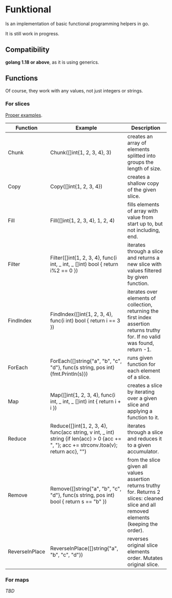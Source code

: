 # Funktional

Is an implementation of basic functional programming helpers in go.

It is still work in progress.

## Compatibility

**golang 1.18 or above**, as it is using generics.

## Functions

Of course, they work with any values, not just integers or strings.

### For slices

[Proper examples](./slices/slices_example_test.go).

| Function       | Example                                                                                                                                  | Description                                                                                                                                 |
|----------------|------------------------------------------------------------------------------------------------------------------------------------------|---------------------------------------------------------------------------------------------------------------------------------------------|
| Chunk          | Chunk([]int{1, 2, 3, 4}, 3)                                                                                                              | creates an array of elements splitted into groups the length of size.                                                                       |
| Copy           | Copy([]int{1, 2, 3, 4})                                                                                                                  | creates a shallow copy of the given slice.                                                                                                  |
| Fill           | Fill([]int{1, 2, 3, 4}, 1, 2, 4)                                                                                                         | fills elements of array with value from start up to, but not including, end.                                                                |
| Filter         | Filter([]int{1, 2, 3, 4}, func(i int, _ int, _ []int) bool { return i%2 == 0 })                                                          | iterates through a slice and returns a new slice with values filtered by given function.                                                    |
| FindIndex      | FindIndex([]int{1, 2, 3, 4}, func(i int) bool { return i == 3 })                                                                         | iterates over elements of collection, returning the first index assertion returns truthy for. If no valid was found, return -1.             |
| ForEach        | ForEach([]string{"a", "b", "c", "d"}, func(s string, pos int) {fmt.Println(s)})                                                          | runs given function for each element of a slice.                                                                                            |
| Map            | Map([]int{1, 2, 3, 4}, func(i int, _ int, _ []int) int { return i + i })                                                                 | creates a slice by iterating over a given slice and applying a function to it.                                                              |
| Reduce         | Reduce([]int{1, 2, 3, 4}, func(acc string, v int, _ int) string {if len(acc) > 0 {acc += ", "}; acc += strconv.Itoa(v); return acc}, "") | iterates through a slice and reduces it to a given accumulator.                                                                             |
| Remove         | Remove([]string{"a", "b", "c", "d"}, func(s string, pos int) bool { return s == "b" })                                                   | from the slice given all values assertion returns truthy for. Returns 2 slices: cleaned slice and all removed elements (keeping the order). |
| ReverseInPlace | ReverseInPlace([]string{"a", "b", "c", "d"})                                                                                             | reverses original slice elements order. Mutates original slice.                                                                             |

### For maps

_TBD_
